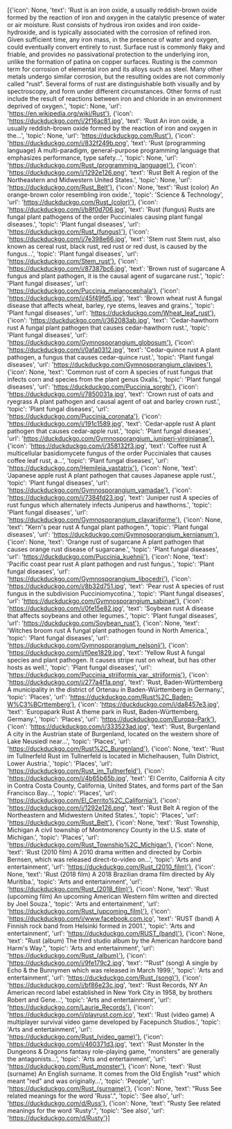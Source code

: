 [{'icon': None, 'text': 'Rust is an iron oxide, a usually reddish-brown oxide formed by the reaction of iron and oxygen in the catalytic presence of water or air moisture. Rust consists of hydrous iron oxides and iron oxide-hydroxide, and is typically associated with the corrosion of refined iron. Given sufficient time, any iron mass, in the presence of water and oxygen, could eventually convert entirely to rust. Surface rust is commonly flaky and friable, and provides no passivational protection to the underlying iron, unlike the formation of patina on copper surfaces. Rusting is the common term for corrosion of elemental iron and its alloys such as steel. Many other metals undergo similar corrosion, but the resulting oxides are not commonly called "rust". Several forms of rust are distinguishable both visually and by spectroscopy, and form under different circumstances. Other forms of rust include the result of reactions between iron and chloride in an environment deprived of oxygen.', 'topic': None, 'url': 'https://en.wikipedia.org/wiki/Rust'}, {'icon': 'https://duckduckgo.com/i/2f16ac81.jpg', 'text': 'Rust An iron oxide, a usually reddish-brown oxide formed by the reaction of iron and oxygen in the...', 'topic': None, 'url': 'https://duckduckgo.com/Rust'}, {'icon': 'https://duckduckgo.com/i/832f249b.png', 'text': 'Rust (programming language) A multi-paradigm, general-purpose programming language that emphasizes performance, type safety...', 'topic': None, 'url': 'https://duckduckgo.com/Rust_(programming_language)'}, {'icon': 'https://duckduckgo.com/i/1292e126.png', 'text': 'Rust Belt A region of the Northeastern and Midwestern United States.', 'topic': None, 'url': 'https://duckduckgo.com/Rust_Belt'}, {'icon': None, 'text': 'Rust (color) An orange-brown color resembling iron oxide.', 'topic': 'Science & Technology', 'url': 'https://duckduckgo.com/Rust_(color)'}, {'icon': 'https://duckduckgo.com/i/b8f0d706.jpg', 'text': 'Rust (fungus) Rusts are fungal plant pathogens of the order Pucciniales causing plant fungal diseases.', 'topic': 'Plant fungal diseases', 'url': 'https://duckduckgo.com/Rust_(fungus)'}, {'icon': 'https://duckduckgo.com/i/7e398e66.jpg', 'text': 'Stem rust Stem rust, also known as cereal rust, black rust, red rust or red dust, is caused by the fungus...', 'topic': 'Plant fungal diseases', 'url': 'https://duckduckgo.com/Stem_rust'}, {'icon': 'https://duckduckgo.com/i/87387bc6.jpg', 'text': 'Brown rust of sugarcane A fungus and plant pathogen, it is the causal agent of sugarcane rust.', 'topic': 'Plant fungal diseases', 'url': 'https://duckduckgo.com/Puccinia_melanocephala'}, {'icon': 'https://duckduckgo.com/i/45f49fd5.jpg', 'text': 'Brown wheat rust A fungal disease that affects wheat, barley, rye stems, leaves and grains.', 'topic': 'Plant fungal diseases', 'url': 'https://duckduckgo.com/Wheat_leaf_rust'}, {'icon': 'https://duckduckgo.com/i/362083ab.jpg', 'text': 'Cedar-hawthorn rust A fungal plant pathogen that causes cedar-hawthorn rust.', 'topic': 'Plant fungal diseases', 'url': 'https://duckduckgo.com/Gymnosporangium_globosum'}, {'icon': 'https://duckduckgo.com/i/0afa0312.jpg', 'text': 'Cedar-quince rust A plant pathogen, a fungus that causes cedar-quince rust.', 'topic': 'Plant fungal diseases', 'url': 'https://duckduckgo.com/Gymnosporangium_clavipes'}, {'icon': None, 'text': 'Common rust of corn A species of rust fungus that infects corn and species from the plant genus Oxalis.', 'topic': 'Plant fungal diseases', 'url': 'https://duckduckgo.com/Puccinia_sorghi'}, {'icon': 'https://duckduckgo.com/i/7850031a.jpg', 'text': 'Crown rust of oats and ryegrass A plant pathogen and causal agent of oat and barley crown rust.', 'topic': 'Plant fungal diseases', 'url': 'https://duckduckgo.com/Puccinia_coronata'}, {'icon': 'https://duckduckgo.com/i/191c1589.jpg', 'text': 'Cedar-apple rust A plant pathogen that causes cedar-apple rust.', 'topic': 'Plant fungal diseases', 'url': 'https://duckduckgo.com/Gymnosporangium_juniperi-virginianae'}, {'icon': 'https://duckduckgo.com/i/358132f3.jpg', 'text': 'Coffee rust A multicellular basidiomycete fungus of the order Pucciniales that causes coffee leaf rust, a...', 'topic': 'Plant fungal diseases', 'url': 'https://duckduckgo.com/Hemileia_vastatrix'}, {'icon': None, 'text': 'Japanese apple rust A plant pathogen that causes Japanese apple rust.', 'topic': 'Plant fungal diseases', 'url': 'https://duckduckgo.com/Gymnosporangium_yamadae'}, {'icon': 'https://duckduckgo.com/i/7384fd23.jpg', 'text': 'Juniper rust A species of rust fungus which alternately infects Juniperus and hawthorns.', 'topic': 'Plant fungal diseases', 'url': 'https://duckduckgo.com/Gymnosporangium_clavariiforme'}, {'icon': None, 'text': "Kern's pear rust A fungal plant pathogen.", 'topic': 'Plant fungal diseases', 'url': 'https://duckduckgo.com/Gymnosporangium_kernianum'}, {'icon': None, 'text': 'Orange rust of sugarcane A plant pathogen that causes orange rust disease of sugarcane.', 'topic': 'Plant fungal diseases', 'url': 'https://duckduckgo.com/Puccinia_kuehnii'}, {'icon': None, 'text': 'Pacific coast pear rust A plant pathogen and rust fungus.', 'topic': 'Plant fungal diseases', 'url': 'https://duckduckgo.com/Gymnosporangium_libocedri'}, {'icon': 'https://duckduckgo.com/i/8b32d751.jpg', 'text': 'Pear rust A species of rust fungus in the subdivision Pucciniomycotina.', 'topic': 'Plant fungal diseases', 'url': 'https://duckduckgo.com/Gymnosporangium_sabinae'}, {'icon': 'https://duckduckgo.com/i/0fe15e82.jpg', 'text': 'Soybean rust A disease that affects soybeans and other legumes.', 'topic': 'Plant fungal diseases', 'url': 'https://duckduckgo.com/Soybean_rust'}, {'icon': None, 'text': 'Witches broom rust A fungal plant pathogen found in North America.', 'topic': 'Plant fungal diseases', 'url': 'https://duckduckgo.com/Gymnosporangium_nelsonii'}, {'icon': 'https://duckduckgo.com/i/f0ee1829.jpg', 'text': 'Yellow Rust A fungal species and plant pathogen. It causes stripe rust on wheat, but has other hosts as well.', 'topic': 'Plant fungal diseases', 'url': 'https://duckduckgo.com/Puccinia_striiformis_var._striiformis'}, {'icon': 'https://duckduckgo.com/i/277a4f1a.png', 'text': 'Rust, Baden-Württemberg A municipality in the district of Ortenau in Baden-Württemberg in Germany.', 'topic': 'Places', 'url': 'https://duckduckgo.com/Rust%2C_Baden-W%C3%BCrttemberg'}, {'icon': 'https://duckduckgo.com/i/da8457e3.jpg', 'text': 'Europapark Rust A theme park in Rust, Baden-Württemberg, Germany.', 'topic': 'Places', 'url': 'https://duckduckgo.com/Europa-Park'}, {'icon': 'https://duckduckgo.com/i/333523ad.jpg', 'text': 'Rust, Burgenland A city in the Austrian state of Burgenland, located on the western shore of Lake Neusiedl near...', 'topic': 'Places', 'url': 'https://duckduckgo.com/Rust%2C_Burgenland'}, {'icon': None, 'text': 'Rust im Tullnerfeld Rust im Tullnerfeld is located in Michelhausen, Tulln District, Lower Austria.', 'topic': 'Places', 'url': 'https://duckduckgo.com/Rust_im_Tullnerfeld'}, {'icon': 'https://duckduckgo.com/i/4b65b65b.jpg', 'text': 'El Cerrito, California A city in Contra Costa County, California, United States, and forms part of the San Francisco Bay...', 'topic': 'Places', 'url': 'https://duckduckgo.com/El_Cerrito%2C_California'}, {'icon': 'https://duckduckgo.com/i/1292e126.png', 'text': 'Rust Belt A region of the Northeastern and Midwestern United States.', 'topic': 'Places', 'url': 'https://duckduckgo.com/Rust_Belt'}, {'icon': None, 'text': 'Rust Township, Michigan A civil township of Montmorency County in the U.S. state of Michigan.', 'topic': 'Places', 'url': 'https://duckduckgo.com/Rust_Township%2C_Michigan'}, {'icon': None, 'text': 'Rust (2010 film) A 2010 drama written and directed by Corbin Bernsen, which was released direct-to-video on...', 'topic': 'Arts and entertainment', 'url': 'https://duckduckgo.com/Rust_(2010_film)'}, {'icon': None, 'text': 'Rust (2018 film) A 2018 Brazilian drama film directed by Aly Muritiba.', 'topic': 'Arts and entertainment', 'url': 'https://duckduckgo.com/Rust_(2018_film)'}, {'icon': None, 'text': 'Rust (upcoming film) An upcoming American Western film written and directed by Joel Souza.', 'topic': 'Arts and entertainment', 'url': 'https://duckduckgo.com/Rust_(upcoming_film)'}, {'icon': 'https://duckduckgo.com/i/www.facebook.com.ico', 'text': 'RUST (band) A Finnish rock band from Helsinki formed in 2001.', 'topic': 'Arts and entertainment', 'url': 'https://duckduckgo.com/RUST_(band)'}, {'icon': None, 'text': "Rust (album) The third studio album by the American hardcore band Harm's Way.", 'topic': 'Arts and entertainment', 'url': 'https://duckduckgo.com/Rust_(album)'}, {'icon': 'https://duckduckgo.com/i/9fe179c2.jpg', 'text': '"Rust" (song) A single by Echo & the Bunnymen which was released in March 1999.', 'topic': 'Arts and entertainment', 'url': 'https://duckduckgo.com/Rust_(song)'}, {'icon': 'https://duckduckgo.com/i/bf86e23c.jpg', 'text': 'Rust Records, NY An American record label established in New York City in 1958, by brothers Robert and Gene...', 'topic': 'Arts and entertainment', 'url': 'https://duckduckgo.com/Laurie_Records'}, {'icon': 'https://duckduckgo.com/i/playrust.com.ico', 'text': 'Rust (video game) A multiplayer survival video game developed by Facepunch Studios.', 'topic': 'Arts and entertainment', 'url': 'https://duckduckgo.com/Rust_(video_game)'}, {'icon': 'https://duckduckgo.com/i/460371d3.jpg', 'text': 'Rust Monster In the Dungeons & Dragons fantasy role-playing game, "monsters" are generally the antagonists...', 'topic': 'Arts and entertainment', 'url': 'https://duckduckgo.com/Rust_monster'}, {'icon': None, 'text': 'Rust (surname) An English surname. It comes from the Old English "rust" which meant "red" and was originally...', 'topic': 'People', 'url': 'https://duckduckgo.com/Rust_(surname)'}, {'icon': None, 'text': "Russ See related meanings for the word 'Russ'.", 'topic': 'See also', 'url': 'https://duckduckgo.com/d/Russ'}, {'icon': None, 'text': "Rusty See related meanings for the word 'Rusty'.", 'topic': 'See also', 'url': 'https://duckduckgo.com/d/Rusty'}]